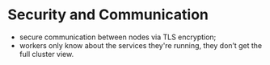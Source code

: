 # Security and Communication

- secure communication between nodes via TLS encryption;
- workers only know about the services they're running, they don’t get the full cluster view.
